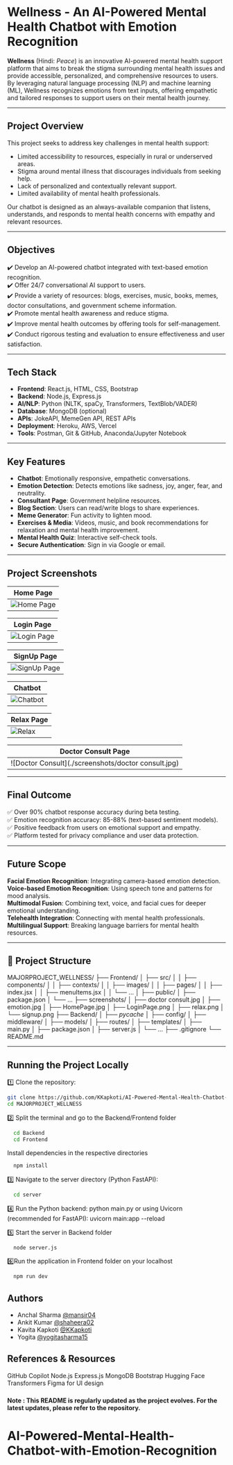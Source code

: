 
# Wellness - An AI-Powered Mental Health Chatbot with Emotion Recognition

**Wellness** (Hindi: *Peace*) is an innovative AI-powered mental health support platform that aims to break the stigma surrounding mental health issues and provide accessible, personalized, and comprehensive resources to users. By leveraging natural language processing (NLP) and machine learning (ML), Wellness recognizes emotions from text inputs, offering empathetic and tailored responses to support users on their mental health journey.

---

## Project Overview

This project seeks to address key challenges in mental health support:

- Limited accessibility to resources, especially in rural or underserved areas.
- Stigma around mental illness that discourages individuals from seeking help.
- Lack of personalized and contextually relevant support.
- Limited availability of mental health professionals.

Our chatbot is designed as an always-available companion that listens, understands, and responds to mental health concerns with empathy and relevant resources.

---

## Objectives

✔️ Develop an AI-powered chatbot integrated with text-based emotion recognition.  
✔️ Offer 24/7 conversational AI support to users.  
✔️ Provide a variety of resources: blogs, exercises, music, books, memes, doctor consultations, and government scheme information.  
✔️ Promote mental health awareness and reduce stigma.  
✔️ Improve mental health outcomes by offering tools for self-management.  
✔️ Conduct rigorous testing and evaluation to ensure effectiveness and user satisfaction.

---

## Tech Stack

- **Frontend**: React.js, HTML, CSS, Bootstrap  
- **Backend**: Node.js, Express.js  
- **AI/NLP**: Python (NLTK, spaCy, Transformers, TextBlob/VADER)  
- **Database**: MongoDB (optional)  
- **APIs**: JokeAPI, MemeGen API, REST APIs  
- **Deployment**: Heroku, AWS, Vercel  
- **Tools**: Postman, Git & GitHub, Anaconda/Jupyter Notebook

---

## Key Features

- **Chatbot**: Emotionally responsive, empathetic conversations.  
- **Emotion Detection**: Detects emotions like sadness, joy, anger, fear, and neutrality.  
- **Consultant Page**: Government helpline resources.  
- **Blog Section**: Users can read/write blogs to share experiences.  
- **Meme Generator**: Fun activity to lighten mood.  
- **Exercises & Media**: Videos, music, and book recommendations for relaxation and mental health improvement.  
- **Mental Health Quiz**: Interactive self-check tools.  
- **Secure Authentication**: Sign in via Google or email.

---

## Project Screenshots

| Home Page                                   |
|---------------------------------------------|
| ![Home Page](./screenshots/HomePage.jpg)        |

| Login Page                                 |
|--------------------------------------------|                        
| ![Login Page](./screenshots/LoginPage.jpg) |

| SignUp Page                                 |
|--------------------------------------------|                        
| ![SignUp Page](./screenshots/signup.jpg) |

| Chatbot                                     |
|---------------------------------------------|
| ![Chatbot](./screenshots/emotion.jpg)       |

| Relax Page                            |
|-------------------------------------------------|
| ![Relax](./screenshots/relax.jpg) |

| Doctor Consult Page                                 |
|-----------------------------------------------------|
| ![Doctor Consult](./screenshots/doctor consult.jpg) |


---

## Final Outcome

✅ Over 90% chatbot response accuracy during beta testing.  
✅ Emotion recognition accuracy: 85-88% (text-based sentiment models).  
✅ Positive feedback from users on emotional support and empathy.  
✅ Platform tested for privacy compliance and user data protection.  

---

##  Future Scope

 **Facial Emotion Recognition**: Integrating camera-based emotion detection.  
 **Voice-based Emotion Recognition**: Using speech tone and patterns for mood analysis.  
 **Multimodal Fusion**: Combining text, voice, and facial cues for deeper emotional understanding.  
 **Telehealth Integration**: Connecting with mental health professionals.  
 **Multilingual Support**: Breaking language barriers for mental health resources.

---

## 📁 Project Structure
MAJORPROJECT_WELLNESS/
├── Frontend/
│ ├── src/
│ │ ├── components/
│ │ ├── contexts/
│ │ ├── images/
│ │ ├── pages/
│ │ ├── index.jsx
│ │ ├── menuItems.jsx
│ │ └── ...
│ ├── public/
│ ├── package.json
│ └── ...
├── screenshots/
│ ├── doctor consult.jpg
│ ├── emotion.jpg
│ ├── HomePage.jpg
│ ├── LoginPage.png
│ ├── relax.png
│ └── signup.png
├── Backend/
│ ├── _pycache_
│ ├── config/
│ ├── middleware/
│ ├── models/
│ ├── routes/
│ ├── templates/
│ ├── main.py
│ ├── package.json
│ ├── server.js
│ └── ...
├── .gitignore
└── README.md


---

## Running the Project Locally

1️⃣ Clone the repository:

```bash
git clone https://github.com/KKapkoti/AI-Powered-Mental-Health-Chatbot-with-Emotion-Recognition.git
cd MAJORPROJECT_WELLNESS
```

2️⃣ Split the terminal and go to the Backend/Frontend folder

```bash
  cd Backend
  cd Frontend
```

Install dependencies in the respective directories
```bash
  npm install
```

3️⃣ Navigate to the server directory (Python FastAPI):
```bash
  cd server
```

4️⃣ Run the Python backend:
python main.py
or using Uvicorn (recommended for FastAPI):
uvicorn main:app --reload

5️⃣ Start the server in Backend folder

```bash
  node server.js
```

6️⃣Run the application in Frontend folder on your localhost

```bash
  npm run dev
```


## Authors
- Anchal Sharma [@mansir04](https://github.com/mansir04)
- Ankit Kumar [@shaheera02](https://github.com/shaheera02)
- Kavita Kapkoti [@KKapkoti](https://github.com/KKapkoti)
- Yogita [@yogitasharma15](https://github.com/yogitasharma15)


## References & Resources
GitHub Copilot
Node.js
Express.js
MongoDB
Bootstrap
Hugging Face Transformers
Figma for UI design

###

#### Note : This README is regularly updated as the project evolves. For the latest updates, please refer to the repository.

# AI-Powered-Mental-Health-Chatbot-with-Emotion-Recognition
